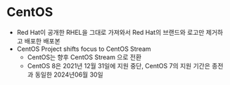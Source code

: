 # CentOS
- Red Hat이 공개한 RHEL을 그대로 가져와서 Red Hat의 브랜드와 로고만 제거하고 배포한 배포본
- CentOS Project shifts focus to CentOS Stream
  - CentOS는 향후 CentOS Stream 으로 전환
  - CentOS 8은 2021년 12월 31일에 지원 중단, CentOS 7의 지원 기간은 종전과 동일한 2024년06월 30일



